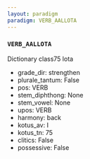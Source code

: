 ```yaml
---
layout: paradigm
paradigm: VERB_AALLOTA
---
```

### ` VERB_AALLOTA `

Dictionary class75 lota
* grade_dir: strengthen
* plurale_tantum: False
* pos: VERB
* stem_diphthong: None
* stem_vowel: None
* upos: VERB
* harmony: back
* kotus_av: I
* kotus_tn: 75
* clitics: False
* possessive: False
